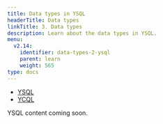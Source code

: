 ```yaml
---
title: Data types in YSQL
headerTitle: Data types
linkTitle: 3. Data types
description: Learn about the data types in YSQL.
menu:
  v2.14:
    identifier: data-types-2-ysql
    parent: learn
    weight: 565
type: docs
---
```


<ul class="nav nav-tabs-alt nav-tabs-yb" data-target="sql">

  <li >
    <a href="../data-types-ysql/" class="nav-link active">
      <i class="icon-postgres" aria-hidden="true"></i>
      YSQL
    </a>
  </li>

  <li >
    <a href="../data-types-ycql/" class="nav-link">
      <i class="icon-cassandra" aria-hidden="true"></i>
      YCQL
    </a>
  </li>

</ul>

YSQL content coming soon.
